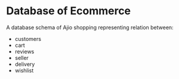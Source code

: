 # Database of Ecommerce
A database schema of Ajio shopping representing relation between:
- customers
- cart
- reviews
- seller
- delivery
- wishlist
